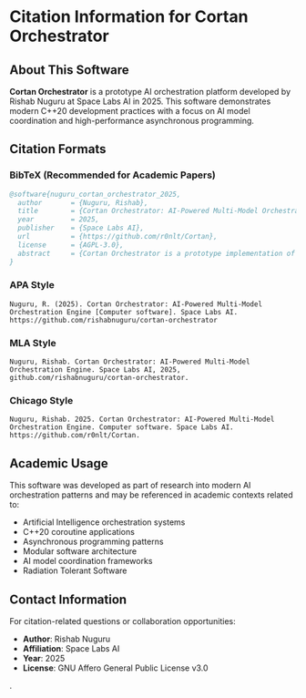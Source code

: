 # Citation Information for Cortan Orchestrator

## About This Software

**Cortan Orchestrator** is a prototype AI orchestration platform developed by Rishab Nuguru at Space Labs AI in 2025. This software demonstrates modern C++20 development practices with a focus on AI model coordination and high-performance asynchronous programming.

## Citation Formats

### BibTeX (Recommended for Academic Papers)
```bibtex
@software{nuguru_cortan_orchestrator_2025,
  author       = {Nuguru, Rishab},
  title        = {Cortan Orchestrator: AI-Powered Multi-Model Orchestration Engine},
  year         = 2025,
  publisher    = {Space Labs AI},
  url          = {https://github.com/r0nlt/Cortan},
  license      = {AGPL-3.0},
  abstract     = {Cortan Orchestrator is a prototype implementation of a modern AI orchestration platform built with C++20, featuring coroutine-based architecture, async I/O, and modular design for coordinating multiple AI models and services.}
}
```

### APA Style
```
Nuguru, R. (2025). Cortan Orchestrator: AI-Powered Multi-Model Orchestration Engine [Computer software]. Space Labs AI. https://github.com/rishabnuguru/cortan-orchestrator
```

### MLA Style
```
Nuguru, Rishab. Cortan Orchestrator: AI-Powered Multi-Model Orchestration Engine. Space Labs AI, 2025, github.com/rishabnuguru/cortan-orchestrator.
```

### Chicago Style
```
Nuguru, Rishab. 2025. Cortan Orchestrator: AI-Powered Multi-Model Orchestration Engine. Computer software. Space Labs AI. https://github.com/r0nlt/Cortan.
```

## Academic Usage

This software was developed as part of research into modern AI orchestration patterns and may be referenced in academic contexts related to:

- Artificial Intelligence orchestration systems
- C++20 coroutine applications
- Asynchronous programming patterns
- Modular software architecture
- AI model coordination frameworks
- Radiation Tolerant Software

## Contact Information

For citation-related questions or collaboration opportunities:

- **Author**: Rishab Nuguru
- **Affiliation**: Space Labs AI
- **Year**: 2025
- **License**: GNU Affero General Public License v3.0

 .

